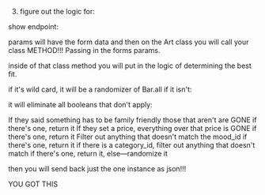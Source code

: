 

3. figure out the logic for:

show endpoint:

params will have the form data
and then on the Art class you will call your class METHOD!!! Passing in the forms params. 

inside of that class method you will put in the logic of determining the best fit. 

if it's wild card, it will be a randomizer of Bar.all
if it isn't: 

it will eliminate all booleans that don't apply:

If they said something has to be family friendly those that aren't are GONE
  if there's one, return it
If they set a price, everything over that price is GONE
  if there's one, return it
Filter out anything that doesn't match the mood_id
  if there's one, return it
if there is a category_id, filter out anything that doesn't match
  if there's one, return it, else—randomize it

  then you will send back just the one instance as json!!! 

  YOU GOT THIS 
